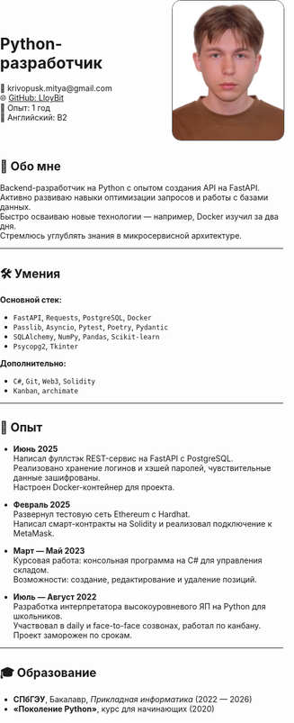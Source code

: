 <style>
  body {
    margin: 0;
    padding: 0;
  }
</style>

<div style="display: flex; align-items: center; justify-content: space-between; gap: 20px;">
  <div>
    <h1><strong>Python-разработчик</strong></h1>
    <p>
      📧 <a>krivopusk.mitya@gmail.com</a><br>
      🌐 <a href="https://github.com/LloyBit">GitHub: LloyBit</a><br>
      📆 Опыт: 1 год<br>
      🗽 Английский: B2
    </p>
  </div>

  <div>
    <img src="pfp.png" width="200" style="border: 1px solid #444; border-radius: 16px;">
  </div>
</div>

## 🧠 Обо мне

Backend-разработчик на Python с опытом создания API на FastAPI.  
Активно развиваю навыки оптимизации запросов и работы с базами данных.  
Быстро осваиваю новые технологии — например, Docker изучил за два дня.  
Стремлюсь углублять знания в микросервисной архитектуре.

---

## 🛠 Умения

**Основной стек:**

- `FastAPI`, `Requests`, `PostgreSQL`, `Docker`
- `Passlib`, `Asyncio`, `Pytest`, `Poetry`, `Pydantic`
- `SQLAlchemy`, `NumPy`, `Pandas`, `Scikit-learn`
- `Psycopg2`, `Tkinter`

**Дополнительно:**

- `C#`, `Git`, `Web3`, `Solidity`
- `Kanban`, `archimate`

---

## 💼 Опыт

- **Июнь 2025**  
  Написал фуллстэк REST-сервис на FastAPI с PostgreSQL.  
  Реализовано хранение логинов и хэшей паролей, чувствительные данные зашифрованы.  
  Настроен Docker-контейнер для проекта.

- **Февраль 2025**  
  Развернул тестовую сеть Ethereum с Hardhat.  
  Написал смарт-контракты на Solidity и реализовал подключение к MetaMask.

- **Март — Май 2023**  
  Курсовая работа: консольная программа на C# для управления складом.  
  Возможности: создание, редактирование и удаление позиций.

- **Июль — Август 2022**  
  Разработка интерпретатора высокоуровневого ЯП на Python для школьников.  
  Участвовал в daily и face-to-face созвонах, работал по канбану.  
  Проект заморожен по срокам.

---

## 🎓 Образование

- **СПбГЭУ**, Бакалавр, _Прикладная информатика_ (2022 — 2026)
- **«Поколение Python»**, курс для начинающих (2020)
